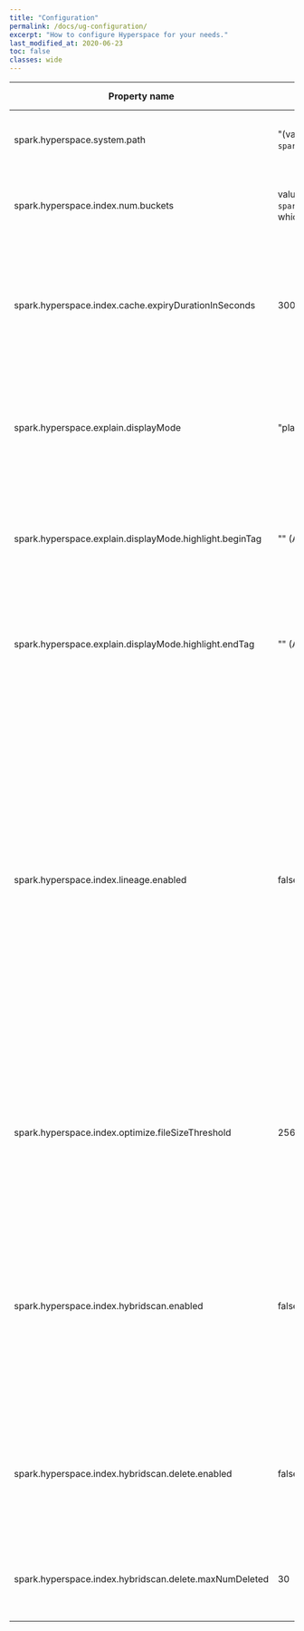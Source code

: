 ```yaml
---
title: "Configuration"
permalink: /docs/ug-configuration/
excerpt: "How to configure Hyperspace for your needs."
last_modified_at: 2020-06-23
toc: false
classes: wide
---
```

| Property name                                        | Default                                                                                          | Meaning                                                                                               | Since Version |
|------------------------------------------------------|--------------------------------------------------------------------------------------------------|-------------------------------------------------------------------------------------------------------|---------------|
| spark.hyperspace.system.path                         | "(value of `spark.sql.warehouse.dir`)/indexes" | Root directory to store Hyperspace index files.                                                     | 0.1.0         |
| spark.hyperspace.index.num.buckets                   | value of `spark.sql.shuffle.partitions`, which defaults to 200 | Number of buckets to use when creating covering indexes.                                     | 0.1.0         |
| spark.hyperspace.index.cache.expiryDurationInSeconds | 300                                                                                              | Number of seconds since the last index modification action before index metadata cache is marked as stale.  | 0.1.0         |
| spark.hyperspace.explain.displayMode                 | "plaintext"                                                                                        | Display mode for Hyperspace explain() output. The valid set of values is: "console", "plaintext", "html".   | 0.1.0         |
| spark.hyperspace.explain.displayMode.highlight.beginTag | "" (An empty string)                                                                                     | Tag to mark beginning of highlight portion in explain() output according to the display mode.         | 0.1.0         |
| spark.hyperspace.explain.displayMode.highlight.endTag   | "" (An empty string)                                                                                    | Tag to mark ending of highlight portion in explain() output according to the display mode.            | 0.1.0         |
| spark.hyperspace.index.lineage.enabled   | false                                                                                    | Add lineage column to index upon creation to track source data file for each index record. Lineage is required to handle deleted files in HybridScan, or to refresh an index in the incremental mode. Adding lineage will increase the size of the index, proportional to the number of distinct source data files the index is built on. | 0.3.0         |
| spark.hyperspace.index.optimize.fileSizeThreshold   | 256MB                                                                                    | Threshold of size of index files in bytes to optimize. Files with size below this threshold are eligible for merge during index optimization.            | 0.3.0         |
| spark.hyperspace.index.hybridscan.enabled   | false                                                                                  | Enable Hybrid Scan at query execution time. With this config, indexes with appended files and deleted files in their source dataset also can be candidate indexes with additional overhead. | 0.3.0         |
| spark.hyperspace.index.hybridscan.delete.enabled   | false                                                                                    | (Temporal) Enable Hybrid Scan for deleted files. Lineage is required to handle deleted files in HybridScan.  | 0.3.0         |
| spark.hyperspace.index.hybridscan.delete.maxNumDeleted   | 30                                                                                    | Threshold of the maximum number of deleted files for Hybrid Scan. | 0.3.0         |
